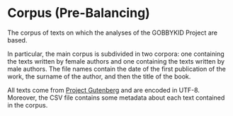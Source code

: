 # Corpus (Pre-Balancing)
The corpus of texts on which the analyses of the GOBBYKID Project are based.

In particular, the main corpus is subdivided in two corpora: one containing the texts written by female authors and one containing the texts written by male authors.
The file names contain the date of the first publication of the work, the surname of the author, and then the title of the book.

All texts come from [Project Gutenberg](https://www.gutenberg.org/) and are encoded in UTF-8. Moreover, the CSV file contains some metadata about each text contained in the corpus.
